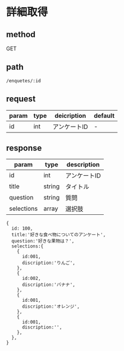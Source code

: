 # 詳細取得

## method
GET

## path
`/enquetes/:id`

## request
|param|type|deicription|default|
|---|---|---|---|
|id|int|アンケートID|-|

## response
|param|type|description|
|---|---|---|
|id|int|アンケートID|
|title|string|タイトル|
|question|string|質問|
|selections|array|選択肢|

```
{
  id: 100,
  title:'好きな食べ物についてのアンケート',
  question:'好きな果物は？',
  selections:{
    {
      id:001,
      discription:'りんご',
    },
    {
      id:002,
      discription:'バナナ',
    },
    {
      id:001,
      discription:'オレンジ',
    },
    {
      id:001,
      discription:'',
    },
  },
}  
```
